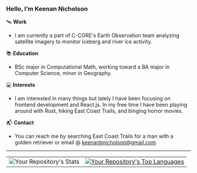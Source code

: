 ### Hello, I’m Keenan Nicholson

🛰️ **Work**

- I am currently a part of C-CORE's Earth Observation team analyzing satellite imagery to monitor iceberg and river ice activity.

📚 **Education**

- BSc major in Computational Math, working toward a BA major in Computer Science, minor in Geography. 

💻 **Interests**

- I am interested in many things but lately I have been focusing on frontend development and React.js. In my free time I have been playing around with Rust, hiking East Coast Trails, and binging horror movies.

📬 **Contact**

- You can reach me by searching East Coast Trails for a man with a golden retriever or email @ keenanbnicholson@gmail.com

---
<div align="center">
  <table>
    <tr>
      <td>
        <img src="https://github-readme-stats.vercel.app/api?username=keenan-nicholson&show_icons=true&theme=radical" alt="Your Repository's Stats">
      </td>
      <td>
        <a href="https://github.com/anuraghazra/github-readme-stats">
          <img src="https://github-readme-stats.vercel.app/api/top-langs/?username=keenan-nicholson&hide=jupyter%20notebook" alt="Your Repository's Top Languages">
        </a>
      </td>
    </tr>
  </table>
</div>

